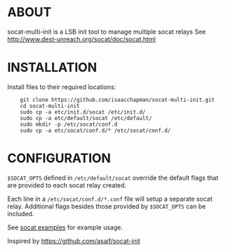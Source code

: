 ABOUT
=====

  socat-multi-init is a LSB init tool to manage multiple socat relays
  See http://www.dest-unreach.org/socat/doc/socat.html

INSTALLATION
============

  Install files to their required locations:

        git clone https://github.com/isaacchapman/socat-multi-init.git
        cd socat-multi-init
        sudo cp -a etc/init.d/socat /etc/init.d/
        sudo cp -a etc/default/socat /etc/default/
        sudo mkdir -p /etc/socat/conf.d
        sudo cp -a etc/socat/conf.d/* /etc/socat/conf.d/

CONFIGURATION
=============

  ``$SOCAT_OPTS`` defined in ``/etc/default/socat`` override the default flags that
  are provided to each socat relay created.

  Each line in a ``/etc/socat/conf.d/*.conf`` file will setup a separate socat relay.
  Additional flags besides those provided by ``$SOCAT_OPTS`` can be included.

  See [socat examples](http://www.dest-unreach.org/socat/doc/socat.html#EXAMPLES) for example usage.

Inspired by https://github.com/asaif/socat-init
